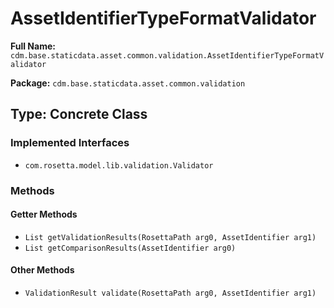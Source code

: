 # AssetIdentifierTypeFormatValidator

**Full Name:** `cdm.base.staticdata.asset.common.validation.AssetIdentifierTypeFormatValidator`

**Package:** `cdm.base.staticdata.asset.common.validation`

## Type: Concrete Class

### Implemented Interfaces

- `com.rosetta.model.lib.validation.Validator`

### Methods

#### Getter Methods

- `List getValidationResults(RosettaPath arg0, AssetIdentifier arg1)`
- `List getComparisonResults(AssetIdentifier arg0)`

#### Other Methods

- `ValidationResult validate(RosettaPath arg0, AssetIdentifier arg1)`

